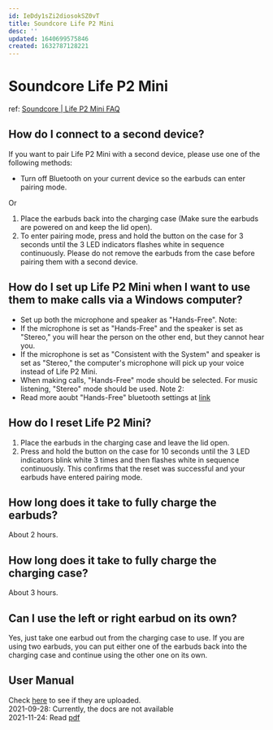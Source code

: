 ```yaml
---
id: IeDdy1sZi2diosokSZ0vT
title: Soundcore Life P2 Mini
desc: ''
updated: 1640699575846
created: 1632787128221
---
```

# Soundcore Life P2 Mini

ref: [Soundcore | Life P2 Mini FAQ](https://us.soundcore.com/products/a3944011)

## How do I connect to a second device?
If you want to pair Life P2 Mini with a second device, please use one of the following methods:
- Turn off Bluetooth on your current device so the earbuds can enter pairing mode.

Or
1. Place the earbuds back into the charging case (Make sure the earbuds are powered on and keep the lid open).
2. To enter pairing mode, press and hold the button on the case for 3 seconds until the 3 LED indicators flashes white in sequence continuously.
Please do not remove the earbuds from the case before pairing them with a second device.

## How do I set up Life P2 Mini when I want to use them to make calls via a Windows computer?
- Set up both the microphone and speaker as "Hands-Free".
Note:
- If the microphone is set as "Hands-Free" and the speaker is set as "Stereo," you will hear the person on the other end, but they cannot hear you.
- If the microphone is set as "Consistent with the System" and speaker is set as "Stereo," the computer's microphone will pick up your voice instead of Life P2 Mini.
- When making calls, "Hands-Free" mode should be selected. For music listening, "Stereo" mode should be used.
Note 2:
- Read more aoubt "Hands-Free" bluetooth settings at [link](https://superuser.com/questions/1088942/whats-the-difference-between-stereo-and-hands-free/1275892)

## How do I reset Life P2 Mini?
1. Place the earbuds in the charging case and leave the lid open.
2. Press and hold the button on the case for 10 seconds until the 3 LED indicators blink white 3 times and then flashes white in sequence continuously. This confirms that the reset was successful and your earbuds have entered pairing mode.

## How long does it take to fully charge the earbuds?
About 2 hours.

## How long does it take to fully charge the charging case?
About 3 hours.

## Can I use the left or right earbud on its own?
Yes, just take one earbud out from the charging case to use.
If you are using two earbuds, you can put either one of the earbuds back into the charging case and continue using the other one on its own.

## User Manual
Check [here](https://us.soundcore.com/pages/documents-drivers?page=3) to see if they are uploaded.  
2021-09-28: Currently, the docs are not available  
2021-11-24: Read [pdf](here)
